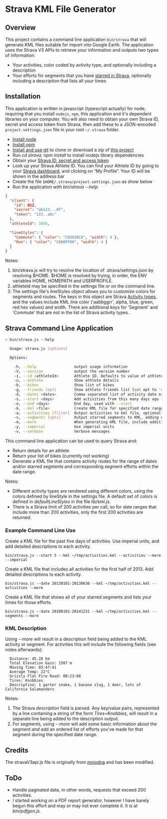 # Strava KML File Generator

## Overview

This project contains a command line application `bin/strava` that will generate KML files suitable for import
into Google Earth. The application uses the Strava V3 APIs to retrieve your information and outputs two types of information:

- Your activities, color coded by activity type, and optionally including a
  description
- Your efforts for segments that you have [starred in Strava](http://blog.strava.com/keep-track-of-your-favorites-with-starred-segments-6260/),
  optionally including a description that lists all your times

## Installation

This application is written in javascript (typescript actually) for node,
requiring that you install `nodejs`, `npm`, this application and it's dependent libraries
on your computer. You will also need to obtain your own Strava ID, secret and
access token from Strava, then add these to a JSON-encoded
`project.settings.json` file in your root `~/.strava` folder.

- [Install node](http://nodejs.org/download/)
- [Install npm](https://www.npmjs.com/get-npm)
- [Install and use git](http://git-scm.com/downloads) to clone or download a zip of [this project](https://github.com/jpravetz/strava)
- Run _cd strava; npm install_ to install nodejs library dependencies
- Obtain your [Strava ID, secret and access token](https://www.strava.com/settings/api)
- Look up your Strava Athlete ID. You can find your Athlete ID by going to
  your [Strava dashboard](http://www.strava.com/dashboard), and clicking on “My Profile”.
  Your ID will be shown in the address bar
- Create the file `$HOME/.strava/project.settings.json` as show below
- Run the application with _bin/strava --help_

```json
{
  "client": {
    "id": 012,
    "secret": "ab123...0f",
    "token": "123..abc"
  },
  "athleteId": 3456,

  "lineStyles": {
    "Commute": { "color": "C03030C0", "width": 4 },
    "Run": { "color": "C000FF00", "width": 4 }
  }
}
```

Notes:

1. bin/strava.js will try to resolve the location of .strava/settings.json by resolving $HOME.
$HOME is resolved by trying, in order, the ENV variables HOME, HOMEPATH and USERPROFILE.
2. athleteId may be specified in the settings file or on the command line.
3. The settings file's lineStyles object allows you to customize colors for segments and routes. The keys in this object are
   Strava [Activity types](http://strava.github.io/api/v3/activities/), and the values include KML line
   color ('aabbggrr', alpha, blue, green, red hex values) and width. There are additional keys for 'Segment' and 'Commute' that
   are not in the list of Strava activity types.

## Strava Command Line Application

```bash
> bin/strava.js --help

  Usage: strava.js [options]

  Options:

    -h, --help                 output usage information
    -V, --version              output the version number
    -i, --id <athleteId>       Athlete ID. Defaults to value of athleteId in $HOME/.strava/settings.json (this value is 6355)
    -u, --athlete              Show athlete details
    -b, --bikes                Show list of bikes
    -g, --friends [opt]        Show athlete friends list (set opt to 'detailed' for a complete summary, otherwise id and name are returned)
    -d, --dates <dates>        Comma separated list of activity date or date ranges in format '20141231-20150105',20150107
    -s, --start <days>         Add activities from this many days ago (alternate way to specify date ranges)
    -e, --end <days>           End day, used with --start
    -k, --kml <file>           Create KML file for specified date range
    -a, --activities [filter]  Output activities to kml file, optionally filtering by activity type (as defined by Strava, 'Ride', 'Hike', 'Walk', etc), plus 'commute' and 'nocommute')
    -s, --segments [opts]      Output starred segments to KML, adding efforts within date range to description if --more. Segments are grouped into folders by location unless opts is set to 'flat'.
    -m, --more                 When generating KML file, include additional detail info in KML description field
    -y, --imperial             Use imperial units
    -v, --verbose              Verbose messages
```

This command line application can be used to query Strava and:

- Return details for an athlete
- Return your list of bikes (currently not working)
- Generate a KML file that contains activity routes for the range of dates and/or starred segments and corresponding
  segment efforts within the date range.

Notes:

- Different activity types are rendered using different colors, using the colors defined by lineStyle in the settings file.
  A default set of colors is defined in _defaultLineStyles_ in the file lib/kml.js.
- There is a Strava limit of 200 activities per call, so for date ranges that include more than 200 activities, only
  the first 200 activities are returned.

### Example Command Line Use

Create a KML file for the past five days of activities. Use imperial units, and add detailed descriptions to each activity.

```
bin/strava.js --start 5 --kml ~/tmp/activities.kml --activities --more  --imperial
```

Create a KML file that includes all activities for the first half of 2013. Add detailed descriptions to each activity.

```
bin/strava.js --date 20130101-20130630 --kml ~/tmp/activities.kml --activities --more
```

Create a KML file that shows all of your starred segments and lists your times for those efforts.

```
bin/strava.js --date 20100101-20141231 --kml ~/tmp/activities.kml --segments --more
```

### KML Description

Using _--more_ will result in a description field being added to the KML activity or segment.
For activities this will include the following fields (see notes afterwards):

```
  Distance: 45.28 km
  Total Elevation Gain: 1507 m
  Moving Time: 03:47:41
  Average Temp: 22°C
  Grizzly Flat Fire Road: 00:23:08
  Tires: Knobbies
  Description: 1 garter snake, 1 banana slug, 1 deer, lots of California Salamanders
```

Notes:

1. The Strava _description_ field is parsed. Any key/value pairs, represented by a line containing a string of
   the form _Tires=Knobbies_, will result in a separate line being added to the description output.
2. For segments, using _--more_ will add some basic information about the segment _and_ add an ordered list of efforts
   you've made for that segment during the specified date range.

## Credits

The stravaV3api.js file is originally from [mojodna](https://github.com/mojodna/node-strav3/blob/master/index.js) and has
been modified.

## ToDo

- Handle paginated data, in other words, requests that exceed 200 activities.
- I started working on a PDF report generator, however I have barely begun this
  effort and may or may not ever complete it. It is at _bin/pdfgen.js_.
